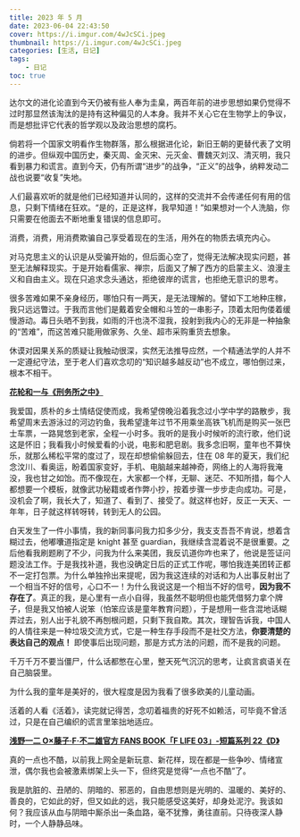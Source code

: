 ```yaml
---
title: 2023 年 5 月
date: 2023-06-04 22:43:50
cover: https://i.imgur.com/4wJcSCi.jpeg
thumbnail: https://i.imgur.com/4wJcSCi.jpeg
categories: [生活, 日记]
tags:
    - 日记
toc: true
---
```

达尔文的进化论直到今天仍被有些人奉为圭臬，两百年前的进步思想如果仍觉得不过时那显然该淘汰的是持有这种偏见的人本身。我并不关心它在生物学上的争议，而是想批评它代表的哲学观以及政治思想的腐朽。
<!--more-->
倘若将一个国家文明看作生物群落，那么根据进化论，新旧王朝的更替代表了文明的进步。但纵观中国历史，秦灭周、金灭宋、元灭金、曹魏灭刘汉、清灭明，我只看到暴力和谎言。直到今天，仍有所谓“进步”的战争，“正义”的战争，纳粹发动二战也说要“收复”失地。

人们最喜欢听的就是他们已经知道并认同的，这样的交流并不会传递任何有用的信息，只剩下情绪在狂欢。“是的，正是这样，我早知道！”如果想对一个人洗脑，你只需要在他面去不断地重复错误的信息即可。

消费，消费，用消费欺骗自己享受着现在的生活，用外在的物质去填充内心。

对马克思主义的认识是从受骗开始的，但后面心空了，觉得无法解决现实问题，甚至无法解释现实。于是开始看儒家、禅宗，后面又了解了西方的启蒙主义、浪漫主义和自由主义。现在只追求念头通达，拒绝彼岸的谎言，也拒绝无意识的思考。

很多苦难如果不亲身经历，哪怕只有一两天，是无法理解的。譬如下工地种庄稼，我只远远瞥过。于我而言他们是戴着安全帽和斗笠的一串影子，顶着太阳佝偻着缓慢游动。毒日头晒不到我，如雨的汗也浇不湿我，投射到我内心的无非是一种抽象的“苦难”，而这苦难只能用做家务、久坐、超市采购重货去想象。

休谟对因果关系的质疑让我触动很深，实然无法推导应然，一个精通法学的人并不一定遵纪守法，至于老人们喜欢念叨的“知识越多越反动”也不成立，哪怕倒过来，根本不相干。

[**花轮和一与《刑务所之中》**](https://www.bilibili.com/video/BV1JZ4y1z7zF/?spm_id_from=pageDriver&vd_source=e36f47f043068554931919060ccd92ef)

我爱国，质朴的乡土情结促使而成，我希望傍晚沿着我念过小学中学的路散步，我希望周末去游泳过的河边钓鱼，我希望逢年过节不用乘坐高铁飞机而是购买一张巴士车票，一路晃悠到老家，全程一小时多。我听的是我小时候听的流行歌，他们说这是怀旧；我看我小时候爱看的小说，电影和肥皂剧。我多念旧啊，童年也不算快乐，就那么稀松平常的度过了，现在却想偷偷躲回去，住在 08 年的夏天，我们纪念汶川、看奥运，盼着国家变好，手机、电脑越来越神奇，网络上的人海将我淹没，我也甘之如饴。而不像现在，大家都一个样，无聊、迷茫、不知所措，每个人都想要一个模板，就像武功秘籍或者作弊小抄，按着步骤一步步走向成功。可是，没机会了啊，我长大了，知道了、看到了、接受了。就这样也好，反正一天天、一年年，日子就这样转呀转，转到无人的公园。

白天发生了一件小事情，我的新同事问我力扣多少分，我支支吾吾不肯说，想着含糊过去，他嘟囔道指定是 knight 甚至 guardian，我继续含混着说不是很重要。之后他看我刷题刷了不少，问我为什么来美团，我反讥道你咋也来了，他说是签证问题没法工作。于是我找补道，我也没确定日后的正式工作呢，哪怕我连美团转正都不一定打包票。为什么单独拎出来提呢，因为我这连续的对话和为人出事反射出了一个相当不好的信号，心口不一！为什么我说这是一个相当不好的信号，**因为我不存在了**。真正的我，是心里有一点小自得，我虽然不聪明但也能凭借努力拿个牌子，但是我又怕被人说笨（怕笨应该是童年教育问题），于是想用一些含混地话糊弄过去，别人出于礼貌不再刨根问题，只剩下我自欺。其次，理智告诉我，中国人的人情往来是一种垃圾交流方式，它是一种生存手段而不是社交方法，**你要清楚的表达自己的观点！** 即使事后出现问题，那是方式方法的问题，而不是我的问题。

千万千万不要当僵尸，什么话都憋在心里，整天死气沉沉的思考，让疯言疯语关在自己脑袋里。

为什么我的童年是美好的，很大程度是因为我看了很多欧美的儿童动画。

活着的人看《活着》，读完就记得苦，念叨着福贵的好死不如赖活，可毕竟不曾活过，只是在自己编织的谎言里笨拙地适应。

**[浅野一二 O×藤子·F·不二雄官方 FANS BOOK「F LIFE 03」-短篇系列 22《D》](https://www.bilibili.com/video/BV1nX4y1y7Q4/?spm_id_from=333.788&vd_source=e36f47f043068554931919060ccd92ef)**

真的一点也不酷，以前我上网全是新玩意、新花样，现在都是一些争吵、情绪宣泄，偶尔我也会被激素绑架上头一下，但终究是觉得“一点也不酷”了。

我是肮脏的、丑陋的、阴暗的、邪恶的，自由思想则是光明的、温暖的、美好的、善良的，它如此的好，但又如此的远，我只能感受这美好，却身处泥泞。我该如何？我应该从血与阴暗中厮杀出一条血路，毫不犹豫，勇往直前。只待夜深人静时，一个人静静品味。
